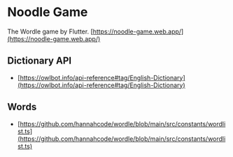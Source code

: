 # Noodle Game
The Wordle game by Flutter.
[https://noodle-game.web.app/](https://noodle-game.web.app/)

## Dictionary API
- [https://owlbot.info/api-reference#tag/English-Dictionary](https://owlbot.info/api-reference#tag/English-Dictionary)


## Words
- [https://github.com/hannahcode/wordle/blob/main/src/constants/wordlist.ts](https://github.com/hannahcode/wordle/blob/main/src/constants/wordlist.ts)


